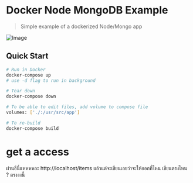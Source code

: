 # Docker Node MongoDB Example

> Simple example of a dockerized Node/Mongo app

![Image](https://i.ibb.co/4Fgt31L/demo.gif)

## Quick Start

```bash
# Run in Docker
docker-compose up
# use -d flag to run in background

# Tear down
docker-compose down

# To be able to edit files, add volume to compose file
volumes: ['./:/usr/src/app']

# To re-build
docker-compose build
```

# get a access 
ผ่านอีนี่แหหหหละ http://localhost/items
แล้วแต่จะเขียนเลยว่าจะให้ออกที่ไหน  เขียนตรงไหน ? ตรงงงนี้ 
